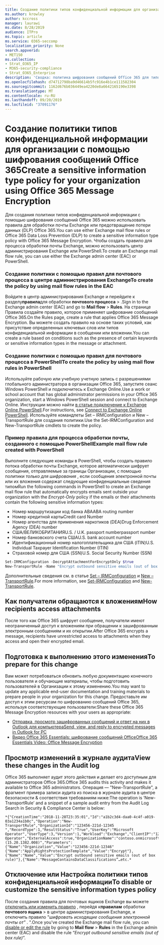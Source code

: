 ```yaml
---
title: Создание политики типов конфиденциальной информации для организации с помощью шифрования сообщений Office 365
ms.author: krowley
author: kccross
manager: laurawi
ms.date: 8/28/2019
audience: ITPro
ms.topic: article
ms.service: O365-seccomp
localization_priority: None
search.appverid:
- MET150
ms.collection:
- Strat_O365_IP
- M365-security-compliance
- Strat_O365_Enterprise
description: 'Сводка: политика шифрования сообщений Office 365 для типов конфиденциальной информации.'
ms.openlocfilehash: d74712798ba9d46614b5fc916e4b1ce111582304
ms.sourcegitcommit: 1162d676b036449ea4220de8a6642165190e3398
ms.translationtype: MT
ms.contentlocale: ru-RU
ms.lasthandoff: 09/20/2019
ms.locfileid: "37091176"
---
```

# <a name="create-a-sensitive-information-type-policy-for-your-organization-using-office-365-message-encryption"></a><span data-ttu-id="e2da7-103">Создание политики типов конфиденциальной информации для организации с помощью шифрования сообщений Office 365</span><span class="sxs-lookup"><span data-stu-id="e2da7-103">Create a sensitive information type policy for your organization using Office 365 Message Encryption</span></span>

<span data-ttu-id="e2da7-104">Для создания политики типов конфиденциальной информации с помощью шифрования сообщений Office 365 можно использовать правила для обработки почты Exchange или предотвращение потери данных (DLP) Office 365.</span><span class="sxs-lookup"><span data-stu-id="e2da7-104">You can use either Exchange mail flow rules or Office 365 Data Loss Prevention (DLP) to create a sensitive information type policy with Office 365 Message Encryption.</span></span> <span data-ttu-id="e2da7-105">Чтобы создать правило для процесса обработки почты Exchange, можно использовать центр администрирования Exchange или PowerShell.</span><span class="sxs-lookup"><span data-stu-id="e2da7-105">To create an Exchange mail flow rule, you can use either the Exchange admin center (EAC) or PowerShell.</span></span>

### <a name="to-create-the-policy-by-using-mail-flow-rules-in-the-eac"></a><span data-ttu-id="e2da7-106">Создание политики с помощью правил для почтового процесса в центре администрирования Exchange</span><span class="sxs-lookup"><span data-stu-id="e2da7-106">To create the policy by using mail flow rules in the EAC</span></span>

<span data-ttu-id="e2da7-107">Войдите в центр администрирования Exchange и перейдите к разделу**правила**для обработки **почтового процесса** > .</span><span class="sxs-lookup"><span data-stu-id="e2da7-107">Sign in to the Exchange admin center (EAC) and go to **Mail flow** > **Rules**.</span></span> <span data-ttu-id="e2da7-108">На странице Правила создайте правило, которое применяет шифрование сообщений Office 365.</span><span class="sxs-lookup"><span data-stu-id="e2da7-108">On the Rules page, create a rule that applies Office 365 Message Encryption.</span></span> <span data-ttu-id="e2da7-109">Вы можете создать правило на основе таких условий, как присутствие определенных ключевых слов или типов конфиденциальной информации в сообщении или вложении.</span><span class="sxs-lookup"><span data-stu-id="e2da7-109">You can create a rule based on conditions such as the presence of certain keywords or sensitive information types in the message or attachment.</span></span>

### <a name="to-create-the-policy-by-using-mail-flow-rules-in-powershell"></a><span data-ttu-id="e2da7-110">Создание политики с помощью правил для почтового процесса в PowerShell</span><span class="sxs-lookup"><span data-stu-id="e2da7-110">To create the policy by using mail flow rules in PowerShell</span></span>

<span data-ttu-id="e2da7-111">Используйте рабочую или учебную учетную запись с разрешениями глобального администратора в организации Office 365, запустите сеанс Windows PowerShell и подключитесь к Exchange Online.</span><span class="sxs-lookup"><span data-stu-id="e2da7-111">Use a work or school account that has global administrator permissions in your Office 365 organization, start a Windows PowerShell session and connect to Exchange Online.</span></span> <span data-ttu-id="e2da7-112">Инструкции можно найти [в статье подключение к Exchange Online PowerShell](https://aka.ms/exopowershell).</span><span class="sxs-lookup"><span data-stu-id="e2da7-112">For instructions, see [Connect to Exchange Online PowerShell](https://aka.ms/exopowershell).</span></span> <span data-ttu-id="e2da7-113">Используйте командлеты Set – IRMConfiguration и New – TransportRule для создания политики.</span><span class="sxs-lookup"><span data-stu-id="e2da7-113">Use the Set-IRMConfiguration and New-TransportRule cmdlets to create the policy.</span></span>

### <a name="example-mail-flow-rule-created-with-powershell"></a><span data-ttu-id="e2da7-114">Пример правила для процесса обработки почты, созданного с помощью PowerShell</span><span class="sxs-lookup"><span data-stu-id="e2da7-114">Example mail flow rule created with PowerShell</span></span>

<span data-ttu-id="e2da7-115">Выполните следующие команды в PowerShell, чтобы создать правило потока обработки почты Exchange, которое автоматически шифрует сообщения, отправляемые за границы Организации, с помощью политики *только для шифрования* , если сообщения электронной почты или их вложения содержат следующие конфиденциальные сведения типом</span><span class="sxs-lookup"><span data-stu-id="e2da7-115">Run the following commands in PowerShell to create an Exchange mail flow rule that automatically encrypts emails sent outside your organization with the *Encrypt-Only* policy if the emails or their attachments contain the following sensitive information types:</span></span>

- <span data-ttu-id="e2da7-116">Номер маршрутизации код банка ABA</span><span class="sxs-lookup"><span data-stu-id="e2da7-116">ABA routing number</span></span>
- <span data-ttu-id="e2da7-117">Номер кредитной карты</span><span class="sxs-lookup"><span data-stu-id="e2da7-117">Credit card Number</span></span>
- <span data-ttu-id="e2da7-118">Номер агентства для применения наркотиков (DEA)</span><span class="sxs-lookup"><span data-stu-id="e2da7-118">Drug Enforcement Agency (DEA) number</span></span>
- <span data-ttu-id="e2da7-119">США/ВЕЛИКОБРИТАНИЯ</span><span class="sxs-lookup"><span data-stu-id="e2da7-119">U.S. / U.K.</span></span> <span data-ttu-id="e2da7-120">passport number</span><span class="sxs-lookup"><span data-stu-id="e2da7-120">passport number</span></span>
- <span data-ttu-id="e2da7-121">Номер банковского счета США</span><span class="sxs-lookup"><span data-stu-id="e2da7-121">U.S. bank account number</span></span>
- <span data-ttu-id="e2da7-122">Идентификационный номер налогоплательщика для США (ITIN)</span><span class="sxs-lookup"><span data-stu-id="e2da7-122">U.S. Individual Taxpayer Identification Number (ITIN)</span></span>
- <span data-ttu-id="e2da7-123">Страховой номер для США (SSN)</span><span class="sxs-lookup"><span data-stu-id="e2da7-123">U.S. Social Security Number (SSN)</span></span>

```powershell
Set-IRMConfiguration -DecryptAttachmentForEncryptOnly $true
New-TransportRule -Name "Encrypt outbound sensitive emails (out of box rule)" -SentToScope  NotInOrganization  -ApplyRightsProtectionTemplate "Encrypt" -MessageContainsDataClassifications @(@{Name="ABA Routing Number"; minCount="1"},@{Name="Credit Card Number"; minCount="1"},@{Name="Drug Enforcement Agency (DEA) Number"; minCount="1"},@{Name="U.S. / U.K. Passport Number"; minCount="1"},@{Name="U.S. Bank Account Number"; minCount="1"},@{Name="U.S. Individual Taxpayer Identification Number (ITIN)"; minCount="1"},@{Name="U.S. Social Security Number (SSN)"; minCount="1"}) -SenderNotificationType "NotifyOnly"
```

<span data-ttu-id="e2da7-124">Дополнительные сведения см. в статье [Set – IRMConfiguration](https://docs.microsoft.com/en-us/powershell/module/exchange/encryption-and-certificates/set-irmconfiguration?view=exchange-ps) и [New – TransportRule](https://docs.microsoft.com/en-us/powershell/module/exchange/policy-and-compliance/New-TransportRule?view=exchange-ps).</span><span class="sxs-lookup"><span data-stu-id="e2da7-124">For more information, see [Set-IRMConfiguration](https://docs.microsoft.com/en-us/powershell/module/exchange/encryption-and-certificates/set-irmconfiguration?view=exchange-ps) and [New-TransportRule](https://docs.microsoft.com/en-us/powershell/module/exchange/policy-and-compliance/New-TransportRule?view=exchange-ps).</span></span>

## <a name="how-recipients-access-attachments"></a><span data-ttu-id="e2da7-125">Как получатели обращаются к вложениям</span><span class="sxs-lookup"><span data-stu-id="e2da7-125">How recipients access attachments</span></span>

<span data-ttu-id="e2da7-126">После того как Office 365 шифрует сообщение, получатели имеют неограниченный доступ к вложениям при обращении к зашифрованным электронным сообщениям и их открытии.</span><span class="sxs-lookup"><span data-stu-id="e2da7-126">After Office 365 encrypts a message, recipients have unrestricted access to attachments when they access and open their encrypted email.</span></span>

## <a name="to-prepare-for-this-change"></a><span data-ttu-id="e2da7-127">Подготовка к выполнению этого изменения</span><span class="sxs-lookup"><span data-stu-id="e2da7-127">To prepare for this change</span></span>

<span data-ttu-id="e2da7-128">Вам может потребоваться обновить любую документацию конечного пользователя и обучающие материалы, чтобы подготовить пользователей в Организации к этому изменению.</span><span class="sxs-lookup"><span data-stu-id="e2da7-128">You may want to update any applicable end-user documentation and training materials to prepare people in your organization for this change.</span></span> <span data-ttu-id="e2da7-129">Предоставьте им доступ к этим ресурсам по шифрованию сообщений Office 365, используя соответствующие пользователи:</span><span class="sxs-lookup"><span data-stu-id="e2da7-129">Share these Office 365 Message Encryption resources with your users as appropriate:</span></span>

- [<span data-ttu-id="e2da7-130">Отправка, просмотр зашифрованных сообщений и ответ на них в Outlook для компьютера</span><span class="sxs-lookup"><span data-stu-id="e2da7-130">Send, view, and reply to encrypted messages in Outlook for PC</span></span>](https://support.office.com/article/send-view-and-reply-to-encrypted-messages-in-outlook-for-pc-eaa43495-9bbb-4fca-922a-df90dee51980)
- [<span data-ttu-id="e2da7-131">Видео Office 365 Essentials: шифрование сообщений Office</span><span class="sxs-lookup"><span data-stu-id="e2da7-131">Office 365 Essentials Video: Office Message Encryption</span></span>](https://youtu.be/CQR0cG_iEUc)

## <a name="view-these-changes-in-the-audit-log"></a><span data-ttu-id="e2da7-132">Просмотр изменений в журнале аудита</span><span class="sxs-lookup"><span data-stu-id="e2da7-132">View these changes in the Audit log</span></span>

<span data-ttu-id="e2da7-133">Office 365 выполняет аудит этого действия и делает его доступным для администраторов Office 365.</span><span class="sxs-lookup"><span data-stu-id="e2da7-133">Office 365 audits this activity and makes it available to Office 365 administrators.</span></span> <span data-ttu-id="e2da7-134">Операция — "New-TransportRule", а фрагмент примера записи аудита из поиска в журнале аудита в центре безопасности & соответствия требованиям ниже:</span><span class="sxs-lookup"><span data-stu-id="e2da7-134">The operation is ‘New-TransportRule’ and a snippet of a sample audit entry from the Audit Log Search in Security & Compliance Center is below:</span></span>

```text
*{"CreationTime":"2018-11-28T23:35:01","Id":"a1b2c3d4-daa0-4c4f-a019-03a1234a1b0c","Operation":"New-TransportRule","OrganizationId":"123456-221d-12345 ","RecordType":1,"ResultStatus":"True","UserKey":"Microsoft Operator","UserType":3,"Version":1,"Workload":"Exchange","ClientIP":"123.456.147.68:17584","ObjectId":"","UserId":"Microsoft Operator","ExternalAccess":true,"OrganizationName":"contoso.onmicrosoft.com","OriginatingServer":"CY4PR13MBXXXX (15.20.1382.008)","Parameters": {"Name":"Organization","Value":"123456-221d-12346"{"Name":"ApplyRightsProtectionTemplate","Value":"Encrypt"},{"Name":"Name","Value":"Encrypt outbound sensitive emails (out of box rule)"},{"Name":"MessageContainsDataClassifications”…etc.*
```

## <a name="to-disable-or-customize-the-sensitive-information-types-policy"></a><span data-ttu-id="e2da7-135">Отключение или Настройка политики типов конфиденциальной информации</span><span class="sxs-lookup"><span data-stu-id="e2da7-135">To disable or customize the sensitive information types policy</span></span>

<span data-ttu-id="e2da7-136">После создания правила для почтовых ящиков Exchange вы можете [отключить или изменить правило](https://docs.microsoft.com/exchange/security-and-compliance/mail-flow-rules/manage-mail-flow-rules#enable-or-disable-a-mail-flow-rule) , перейдя к**правилам** обработки **почтового ящика** > в центре администрирования Exchange, и отключить правило "*шифровать исходящие сообщения электронной почты от"* . ".</span><span class="sxs-lookup"><span data-stu-id="e2da7-136">Once you've created the Exchange mail flow rule, you can [disable or edit the rule](https://docs.microsoft.com/exchange/security-and-compliance/mail-flow-rules/manage-mail-flow-rules#enable-or-disable-a-mail-flow-rule) by going to **Mail flow** > **Rules** in the Exchange admin center (EAC) and disable the rule “*Encrypt outbound sensitive emails (out of box rule)*”.</span></span>
